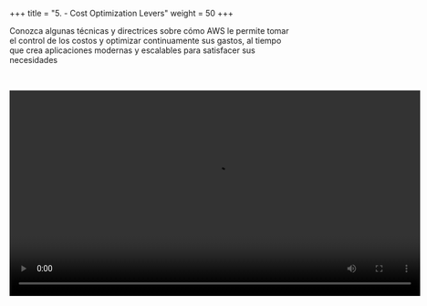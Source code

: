 +++ 
title = "5. - Cost Optimization Levers" 
weight = 50
+++

Conozca algunas técnicas y directrices sobre cómo AWS le permite tomar el control de los costos y optimizar continuamente sus gastos, al tiempo que crea aplicaciones modernas y escalables para satisfacer sus necesidades

<br>

<video src="https://ee-assets-prod-us-east-1.s3.us-east-1.amazonaws.com/modules/3b13502c24d042f7941ef888bac23e9c/v1/Cost_Optimization_Levers.mp4" type="video/mp4" width="720" controls></video>